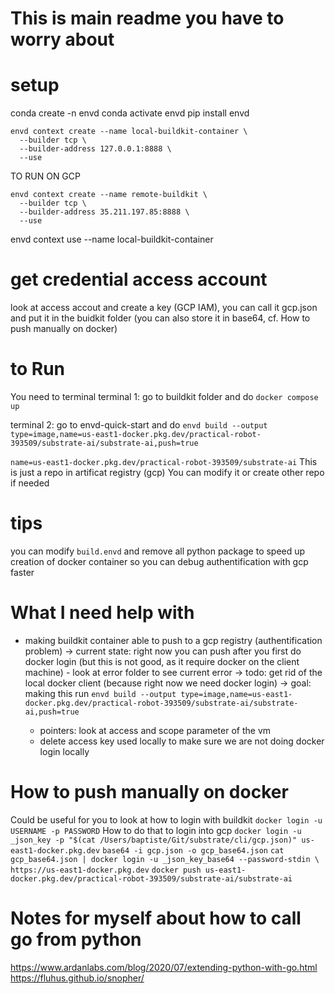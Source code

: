 # This is main readme you have to worry about

# setup
conda create -n envd
conda activate envd
pip install envd

```
envd context create --name local-buildkit-container \
  --builder tcp \
  --builder-address 127.0.0.1:8888 \
  --use 
```


TO RUN ON GCP 
```
envd context create --name remote-buildkit \
  --builder tcp \
  --builder-address 35.211.197.85:8888 \
  --use 
```

envd context use --name local-buildkit-container

# get credential access account 
look at access accout and create a key (GCP IAM), you can call it gcp.json and put it in the buidkit folder
(you can also store it in base64, cf. How to push manually on docker)

# to Run

You need to terminal 
terminal 1: go to buildkit folder and do `docker compose up`

terminal 2: go to envd-quick-start and do `envd build --output type=image,name=us-east1-docker.pkg.dev/practical-robot-393509/substrate-ai/substrate-ai,push=true`

`name=us-east1-docker.pkg.dev/practical-robot-393509/substrate-ai`
This is just a repo in artificat registry (gcp)
You can modify it or create other repo if needed

# tips 
you can modify `build.envd` and remove all python package to speed up creation of docker container so you can debug authentification with gcp faster

# What I need help with 
- making buildkit container able to push to a gcp registry (authentification problem)
    -> current state: right now you can push after you first do docker login (but this is not good, as it require docker on the client machine)
      - look at error folder to see current error
    -> todo: get rid of the local docker client (because right now we need docker login)
    -> goal: making this run `envd build --output type=image,name=us-east1-docker.pkg.dev/practical-robot-393509/substrate-ai/substrate-ai,push=true`

    - pointers: look at access and scope parameter of the vm
    - delete access key used locally to make sure we are not doing docker login locally


# How to push manually on docker
Could be useful for you to look at how to login with buildkit
`docker login -u USERNAME -p PASSWORD`
How to do that to login into gcp
`docker login -u _json_key -p "$(cat /Users/baptiste/Git/substrate/cli/gcp.json)" us-east1-docker.pkg.dev`
`base64 -i gcp.json -o gcp_base64.json`
`cat gcp_base64.json | docker login -u _json_key_base64 --password-stdin \ https://us-east1-docker.pkg.dev`
`docker push us-east1-docker.pkg.dev/practical-robot-393509/substrate-ai/substrate-ai`





# Notes for myself about how to call go from python 
https://www.ardanlabs.com/blog/2020/07/extending-python-with-go.html
https://fluhus.github.io/snopher/